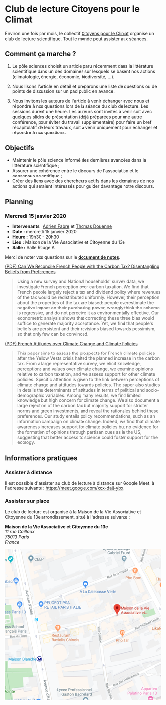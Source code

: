 # Club de lecture Citoyens pour le Climat

Environ une fois par mois, le collectif [Citoyens pour le
Climat](https://citoyenspourleclimat.org/) organise un club de lecture
scientifique. Tout le monde peut assister aux séances.

## Comment ça marche ?

1. Le pôle sciences choisit un article paru récemment dans la littérature
   scientifique dans un des domaines sur lesquels se basent nos actions
   (climatologie, énergie, économie, biodiversité, …).

2. Nous lisons l'article en détail et préparons une liste de questions ou de
   points de discussion sur un pad public en avance.

3. Nous invitons les auteurs de l'article à venir échanger avec nous et
   répondre à nos questions lors de la séance du club de lecture. Les sessions
   durent une heure. Les auteurs sont invités à venir soit avec quelques slides
   de présentation (déjà préparées pour une autre conférence, pour éviter du
   travail supplémentaire) pour faire un bref récapitulatif de leurs travaux,
   soit à venir uniquement pour échanger et répondre à nos questions.

## Objectifs

- Maintenir le pôle science informé des dernières avancées dans la littérature
  scientifique ;
- Assurer une cohérence entre le discours de l'association et le consensus
  scientifique ;
- Créer des liens avec des chercheurs actifs dans les domaines de nos actions
  qui seraient intéressés pour guider davantage notre discours.

## Planning

### Mercredi 15 janvier 2020

* **Intervenants :**
  [Adrien Fabre](https://www.parisschoolofeconomics.eu/en/fabre-adrien/) et
  [Thomas Douenne](https://www.parisschoolofeconomics.eu/en/douenne-thomas/)
* **Date :** mercredi 15 janvier 2020
* **Heure :** 19h30 - 20h30
* **Lieu :** Maison de la Vie Associative et Citoyenne du 13e
* **Salle :** Salle Rouge A

Merci de noter vos questions sur le [**document de
notes**](https://docs.google.com/document/d/1g_i7us85y9pAi2wIuJpWXnNua6nI_ehD_bhoWCjKYlY/edit?usp=sharing).

[(PDF) Can We Reconcile French People with the Carbon Tax? Disentangling Beliefs from
Preferences](http://faere.fr/pub/PolicyPapers/Douenne_Fabre_FAERE_PP2019.05.pdf)

> Using a new survey and National households' survey data, we investigate
> French perception over carbon taxation. We find that French people largely
> reject a tax and dividend policy where revenues of the tax would be
> redistributed uniformly. However, their perception about the properties of
> the tax are biased: people overestimate the negative impact on their
> purchasing power, wrongly think the scheme is regressive, and do not perceive
> it as environmentally effective. Our econometric analysis shows that
> correcting these three bias would suffice to generate majority acceptance.
> Yet, we find that people's beliefs are persistent and their revisions biased
> towards pessimism, so that only few can be convinced.

[(PDF) French Attitudes over Climate Change and Climate
Policies](http://faere.fr/pub/PolicyPapers/Douenne_Fabre_FAERE_PP2019.06.pdf)

> This paper aims to assess the prospects for French climate policies after the
> Yellow Vests crisis halted the planned increase in the carbon tax. From a
> large representative survey, we elicit knowledge, perceptions and values over
> climate change, we examine opinions relative to carbon taxation, and we
> assess support for other climate policies. Specific attention is given to the
> link between perceptions of climate change and attitudes towards policies.
> The paper also studies in details the determinants of attitudes in terms of
> political and socio-demographic variables. Among many results, we find
> limited knowledge but high concern for climate change. We also document a
> large rejection of the carbon tax but majority support for stricter norms and
> green investments, and reveal the rationales behind these preferences. Our
> study entails policy recommendations, such as an information campaign on
> climate change. Indeed, we find that climate awareness increases support for
> climate policies but no evidence for the formation of opinions through
> partisan cues as in the US, suggesting that better access to science could
> foster support for the ecology.

## Informations pratiques

### Assister à distance

Il est possible d'assister au club de lecture à distance sur Google Meet, à
l'adresse suivante : <https://meet.google.com/xcx-dajj-ybx>.

### Assister sur place

Le club de lecture est organisé à la Maison de la Vie Associative et Citoyenne
du 13e arrondissement, situé à l'adresse suivante :

**Maison de la Vie Associative et Citoyenne du 13e**  
*11 rue Caillaux*  
*75013 Paris*  
*France*

[![](img/mvac.png)](https://goo.gl/maps/PgTRFHvsoxpsmzsT7)
